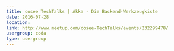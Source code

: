 ```yaml
---
title: cosee TechTalks | Akka - Die Backend-Werkzeugkiste
date: 2016-07-28
location: 
link: http://www.meetup.com/cosee-TechTalks/events/232299478/
usergroup: coda
type: usergroup
---
```

